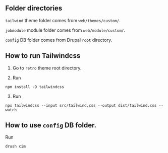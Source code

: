 ## Folder directories

`tailwind` theme folder comes from `web/themes/custom/`.

`jobmodule` module folder comes from `web/module/custom/`.

`config` DB folder comes from Drupal `root` directory.

## How to run Tailwindcss

1. Go to `retro` theme root directory.

2. Run 
```
npm install -D tailwindcss
```
3. Run
```
npx tailwindcss --input src/tailwind.css --output dist/tailwind.css --watch
```

## How to use `config` DB folder.
Run
```
drush cim
```
